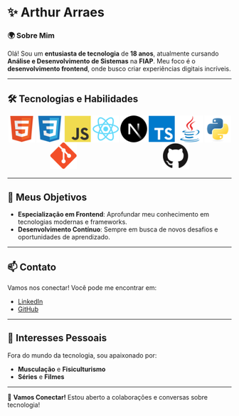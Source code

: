 # ✨ Arthur Arraes

### 🌍 Sobre Mim
Olá! Sou um **entusiasta de tecnologia** de **18 anos**, atualmente cursando **Análise e Desenvolvimento de Sistemas** na **FIAP**. Meu foco é o **desenvolvimento frontend**, onde busco criar experiências digitais incríveis.

---

## 🛠️ Tecnologias e Habilidades

<div style="display: flex; justify-content: space-around; flex-wrap: wrap; margin-bottom: 20px;">

<img src="https://raw.githubusercontent.com/devicons/devicon/master/icons/html5/html5-original.svg" alt="HTML5" width="60" height="60"/>
<img src="https://raw.githubusercontent.com/devicons/devicon/master/icons/css3/css3-original.svg" alt="CSS3" width="60" height="60"/>
<img src="https://raw.githubusercontent.com/devicons/devicon/master/icons/javascript/javascript-original.svg" alt="JavaScript" width="60" height="60"/>
<img src="https://raw.githubusercontent.com/devicons/devicon/master/icons/react/react-original.svg" alt="React" width="60" height="60"/>
<img src="https://raw.githubusercontent.com/devicons/devicon/master/icons/nextjs/nextjs-original.svg" alt="Next.js" width="60" height="60"/>
<img src="https://raw.githubusercontent.com/devicons/devicon/master/icons/typescript/typescript-original.svg" alt="TypeScript" width="60" height="60"/>
<img src="https://raw.githubusercontent.com/devicons/devicon/master/icons/java/java-original.svg" alt="Java" width="60" height="60"/>
<img src="https://raw.githubusercontent.com/devicons/devicon/master/icons/python/python-original.svg" alt="Python" width="60" height="60"/>
<img src="https://raw.githubusercontent.com/devicons/devicon/master/icons/git/git-original.svg" alt="Git" width="60" height="60"/>
<img src="https://raw.githubusercontent.com/devicons/devicon/master/icons/github/github-original.svg" alt="GitHub" width="60" height="60"/>

</div>

---

## 🎯 Meus Objetivos

- **Especialização em Frontend**: Aprofundar meu conhecimento em tecnologias modernas e frameworks.
- **Desenvolvimento Contínuo**: Sempre em busca de novos desafios e oportunidades de aprendizado.

---

## 📫 Contato

Vamos nos conectar! Você pode me encontrar em:

- [LinkedIn](https://www.linkedin.com/in/arthur-arraes)
- [GitHub](#)

---

## 🌈 Interesses Pessoais

Fora do mundo da tecnologia, sou apaixonado por:

- **Musculação** e **Fisiculturismo**
- **Séries** e **Filmes**

---

🤝 **Vamos Conectar!** Estou aberto a colaborações e conversas sobre tecnologia!
